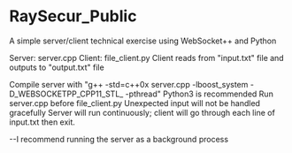 # RaySecur_Public
A simple server/client technical exercise using WebSocket++ and Python

Server: server.cpp
Client: file_client.py
Client reads from "input.txt" file and outputs to "output.txt" file

Compile server with "g++ -std=c++0x server.cpp -lboost_system -D_WEBSOCKETPP_CPP11_STL_ -pthread"
Python3 is recommended
Run server.cpp before file_client.py
Unexpected input will not be handled gracefully
Server will run continuously; client will go through each line of input.txt then exit.

--I recommend running the server as a background process
